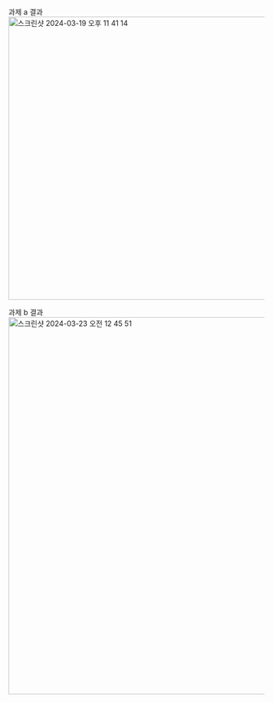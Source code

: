 
과제 a 결과
<img width="556" alt="스크린샷 2024-03-19 오후 11 41 14" src="https://github.com/jass-ss/react_vdom_homework/assets/89734122/453eb5c7-17d2-40cd-972e-7ac0ac86d7bc">

과제 b 결과
<img width="741" alt="스크린샷 2024-03-23 오전 12 45 51" src="https://github.com/jass-ss/react_vdom_homework/assets/89734122/a6768191-e44e-46d1-94dd-053c6ac5dee9">
